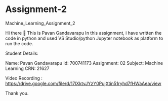 # Assignment-2

Machine_Learning_Assignment_2

Hi there 👋
This is Pavan Gandavarapu
In this assignment, i have written the code in python and used VS Studio/python Jupyter notebook as platform to run the code.

Student Details:

Name: Pavan Gandavarapu
Id: 700741173
Assignment: 02
Subject: Machine Learning
CRN: 21627

Video Recording :
https://drive.google.com/file/d/17lXktvJYzY0PujXtin51ryhd7fHWaAea/view

Thank you.
